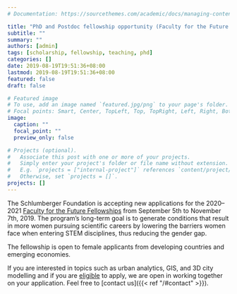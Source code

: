 ```yaml
---
# Documentation: https://sourcethemes.com/academic/docs/managing-content/

title: "PhD and Postdoc fellowship opportunity (Faculty for the Future Fellowships)"
subtitle: ""
summary: ""
authors: [admin]
tags: [scholarship, fellowship, teaching, phd]
categories: []
date: 2019-08-19T19:51:36+08:00
lastmod: 2019-08-19T19:51:36+08:00
featured: false
draft: false

# Featured image
# To use, add an image named `featured.jpg/png` to your page's folder.
# Focal points: Smart, Center, TopLeft, Top, TopRight, Left, Right, BottomLeft, Bottom, BottomRight.
image:
  caption: ""
  focal_point: ""
  preview_only: false

# Projects (optional).
#   Associate this post with one or more of your projects.
#   Simply enter your project's folder or file name without extension.
#   E.g. `projects = ["internal-project"]` references `content/project/deep-learning/index.md`.
#   Otherwise, set `projects = []`.
projects: []
---
```


The Schlumberger Foundation is accepting new applications for the 2020–2021 [Faculty for the Future Fellowships](https://www.facultyforthefuture.net) from September 5th to November 7th, 2019.
The program’s long-term goal is to generate conditions that result in more women pursuing scientific
careers by lowering the barriers women face when entering STEM disciplines, thus reducing the gender
gap.

The fellowship is open to female applicants from developing countries and emerging economies. 

If you are interested in topics such as urban analytics, GIS, and 3D city modelling and if you are [eligible](https://www.facultyforthefuture.net/content/grant-application-process) to apply, we are open in working together on your application.
Feel free to [contact us]({{< ref "/#contact" >}}).